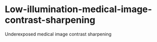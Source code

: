 # Low-illumination-medical-image-contrast-sharpening
Underexposed medical image contrast sharpening 
